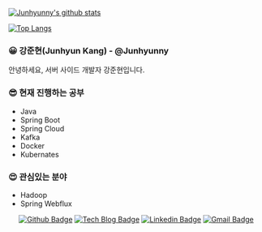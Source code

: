 
[![Junhyunny's github stats](https://github-readme-stats.vercel.app/api?username=Junhyunny)](https://github.com/Junhyunny)

[![Top Langs](https://github-readme-stats.vercel.app/api/top-langs/?username=Junhyunny&hide=Jupyter%20Notebook&layout=compact)](https://github.com/anuraghazra/github-readme-stats)

### 😀 강준현(Junhyun Kang) - @Junhyunny
안녕하세요, 서버 사이드 개발자 강준현입니다.

### 😎 현재 진행하는 공부
- Java
- Spring Boot
- Spring Cloud
- Kafka
- Docker
- Kubernates

### 😍 관심있는 분야
- Hadoop
- Spring Webflux

<div align=center>
    
[![Github Badge](http://img.shields.io/badge/-Github-black?style=flat-square&logo=github&link=https://github.com/dydtjr1128/)](https://github.com/Junhyunny/) 
[![Tech Blog Badge](http://img.shields.io/badge/-Tech%20blog-black?style=flat-square&logo=github&link=https://dydtjr1128.github.io/)](https://junhyunny.github.io/)
[![Linkedin Badge](https://img.shields.io/badge/-LinkedIn-blue?style=flat-square&logo=Linkedin&logoColor=white&link=https://www.linkedin.com/in/%EC%A4%80%ED%98%84-%EA%B0%95-32b972201/)](https://www.linkedin.com/in/%EC%A4%80%ED%98%84-%EA%B0%95-32b972201/) 
[![Gmail Badge](https://img.shields.io/badge/-Gmail-d14836?style=flat-square&logo=Gmail&logoColor=white&link=mailto:kang3966@naver.com)](mailto:kang3966@naver.com)

</div>